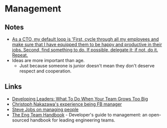 # Management

## Notes

* [As a CTO, my default loop is 'First, cycle through all my employees and make sure that I have equipped them to be happy and productive in their jobs. Second, find something to do. If possible, delegate it; if not, do it. Repeat.](https://news.ycombinator.com/item?id=16802530)
* Ideas are more important than age.
  * Just because someone is junior doesn't mean they don't deserve respect and cooperation.

## Links

* [Developing Leaders: What To Do When Your Team Grows Too Big](https://getlighthouse.com/blog/developing-leaders-team-grows-big/)
* [Christoph Nakazawa's experience being FB manager](https://twitter.com/cpojer/status/993982733285298177)
* [Steve Jobs on managing people](https://twitter.com/ProductHunt/status/1066527144992522240)
* [The Eng Team Handbook](https://github.com/raylene/eng-handbook#readme) - Developer's guide to management: an open-sourced handbook for leading engineering teams.

